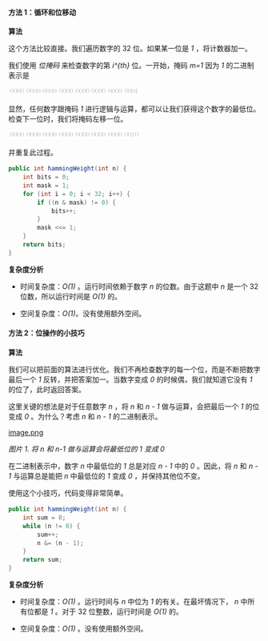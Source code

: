 #### 方法 1：循环和位移动

**算法**

这个方法比较直接。我们遍历数字的 32 位。如果某一位是 *1* ，将计数器加一。

我们使用 *位掩码* 来检查数字的第 *i^{th}* 位。一开始，掩码 *m=1* 因为 *1* 的二进制表示是

![0000\0000\0000\0000\0000\0000\0000\0001 ](./p___0000_0000_0000_0000_0000_0000_0000_0001__.png) 

显然，任何数字跟掩码 *1* 进行逻辑与运算，都可以让我们获得这个数字的最低位。检查下一位时，我们将掩码左移一位。

![0000\0000\0000\0000\0000\0000\0000\0010 ](./p___0000_0000_0000_0000_0000_0000_0000_0010__.png) 

并重复此过程。

```Java []
public int hammingWeight(int n) {
    int bits = 0;
    int mask = 1;
    for (int i = 0; i < 32; i++) {
        if ((n & mask) != 0) {
            bits++;
        }
        mask <<= 1;
    }
    return bits;
}
```

**复杂度分析**

- 时间复杂度：*O(1)* 。运行时间依赖于数字 *n* 的位数。由于这题中 *n* 是一个 32 位数，所以运行时间是 *O(1)* 的。

- 空间复杂度：*O(1)*。没有使用额外空间。

#### 方法 2：位操作的小技巧

**算法**

我们可以把前面的算法进行优化。我们不再检查数字的每一个位，而是不断把数字最后一个 *1* 反转，并把答案加一。当数字变成 *0* 的时候偶，我们就知道它没有 *1* 的位了，此时返回答案。

这里关键的想法是对于任意数字 *n* ，将 *n* 和 *n - 1* 做与运算，会把最后一个 *1* 的位变成 *0* 。为什么？考虑 *n* 和 *n - 1* 的二进制表示。


 [image.png](https://pic.leetcode-cn.com/abfd6109e7482d70d20cb8fc1d632f90eacf1b5e89dfecb2e523da1bcb562f66-image.png)


*图片 1. 将 *n* 和 *n-1* 做与运算会将最低位的 *1* 变成 *0**


在二进制表示中，数字 *n* 中最低位的 *1* 总是对应 *n - 1* 中的 *0* 。因此，将 *n* 和 *n - 1* 与运算总是能把 *n* 中最低位的 *1* 变成 *0* ，并保持其他位不变。

使用这个小技巧，代码变得非常简单。

```Java []
public int hammingWeight(int n) {
    int sum = 0;
    while (n != 0) {
        sum++;
        n &= (n - 1);
    }
    return sum;
}
```

**复杂度分析**

 - 时间复杂度：*O(1)* 。运行时间与 *n* 中位为 *1* 的有关。在最坏情况下， *n* 中所有位都是 *1* 。对于 32 位整数，运行时间是 *O(1)* 的。

 - 空间复杂度：*O(1)* 。没有使用额外空间。
